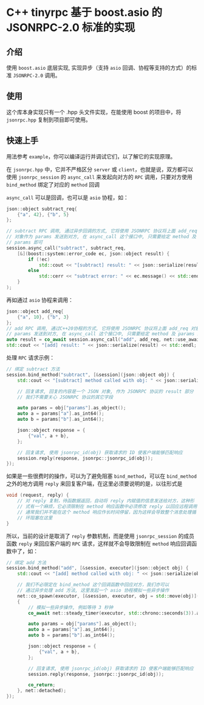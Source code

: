 
# C++ tinyrpc 基于 boost.asio 的 JSONRPC-2.0 标准的实现

## 介绍

使用 `boost.asio` 底层实现, 实现异步（支持 `asio` 回调、协程等支持的方式）的标准 `JSONRPC-2.0` 调用。

## 使用

这个库本身实现只有一个 .hpp 头文件实现，在能使用 boost 的项目中，将 `jsonrpc.hpp` 复制到项目即可使用。

## 快速上手

用法参考 `example`，你可以编译运行并调试它们，以了解它的实现原理。

在 `jsonrpc.hpp` 中，它并不严格区分 `server` 或 `client`，也就是说，双方都可以使用 `jsonrpc_session` 的 `async_call` 来发起向对方的 `RPC` 调用，只要对方使用 `bind_method` 绑定了对应的 `method` 回调

`async_call` 可以是回调，也可以是 `asio` 协程，如：

``` c++
json::object subtract_req{
    {"a", 42}, {"b", 5}
};

// subtract RPC 调用, 通过异步回调的方式, 它将使用 JSONRPC 协议将上面 add_req
// 对象作为 params 发送到对方, 在 async_call 这个接口中, 只需要给定 method 及
// params 即可
session.async_call("subtract", subtract_req,
    [&](boost::system::error_code ec, json::object result) {
        if (!ec)
            std::cout << "[subtract] result: " << json::serialize(result) << std::endl;
        else
            std::cerr << "subtract error: " << ec.message() << std::endl;
    }
);
```

再如通过 `asio` 协程来调用：

``` c++
json::object add_req{
    {"a", 10}, {"b", 3}
};
// add RPC 调用, 通过C++20协程的方式, 它将使用 JSONRPC 协议将上面 add_req 对象作为
// params 发送到对方, 在 async_call 这个接口中, 只需要给定 method 及 params 即可
auto result = co_await session.async_call("add", add_req, net::use_awaitable);
std::cout << "[add] result: " << json::serialize(result) << std::endl;
```

处理 `RPC` 请求示例：

``` c++
// 绑定 subtract 方法
session.bind_method("subtract", [&session](json::object obj) {
    std::cout << "[subtract] method called with obj: " << json::serialize(obj) << "\n";

    // 回复请求, 回复的内容是一个 JSON 对象, 作为 JSONRPC 协议的 result 部分
    // 我们不需要关心 JSONRPC 协议的其它字段

    auto params = obj["params"].as_object();
    auto a = params["a"].as_int64();
    auto b = params["b"].as_int64();

    json::object response = {
        {"val", a + b},
    };

    // 回复请求, 使用 jsonrpc_id(obj) 获取请求的 ID 使客户端能够匹配响应
    session.reply(response, jsonrpc::jsonrpc_id(obj));
});
```

如果是一些很费时的操作，可以为了避免阻塞 `bind_method`，可以在 `bind_method` 之外的地方调用 `reply` 来回复客户端，在这里必须要说明的是，以往形式是

``` c++
void (request, reply) {
    // 对 reply 复制，待函数据返回，自动将 reply 内赋值的信息发送给对方，这种形
    // 式有一个麻烦，它必须限制在 method 响应函数中必须修改 reply 以回应远程调用
    // 通常我们并不能在这个 method 响应作长时间停留，因为这样会导致整个消息处理循
    // 环阻塞在这里
}
```

所以，当前的设计是取消了 `reply` 参数机制，而是使用 `jsonrpc_session` 的成员函数 `reply` 来回应客户端的 `RPC` 请求，这样就不会导致限制在 `method` 响应回调函数中了，如：

``` c++
// 绑定 add 方法
session.bind_method("add", [&session, executor](json::object obj) {
    std::cout << "[add] method called with obj: " << json::serialize(obj) << "\n";

    // 我们不必限定在 bind_method 这个回调函数中回应对方，我们亦可以
    // 通过异步处理 add 方法, 这里发起一个 asio 协程模拟一些异步操作
    net::co_spawn(executor, [&session, executor, obj = std::move(obj)]() mutable -> net::awaitable<void>
    {
        // 模拟一些异步操作, 例如等待 3 秒钟
        co_await net::steady_timer(executor, std::chrono::seconds(3)).async_wait(net::use_awaitable);

        auto params = obj["params"].as_object();
        auto a = params["a"].as_int64();
        auto b = params["b"].as_int64();

        json::object response = {
            {"val", a + b},
        };

        // 回复请求, 使用 jsonrpc_id(obj) 获取请求的 ID 使客户端能够匹配响应
        session.reply(response, jsonrpc::jsonrpc_id(obj));

        co_return;
    }, net::detached);
});
```
